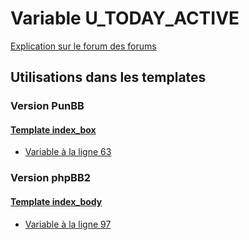 # Variable U_TODAY_ACTIVE
[Explication sur le forum des forums](http://forum.forumactif.com/t294113-listing-des-variables#U_TODAY_ACTIVE)

## Utilisations dans les templates

### Version PunBB

#### [Template index_box](punbb/index_box.md)
* [Variable à la ligne 63](../punbb/index_box.tpl#L63)

### Version phpBB2

#### [Template index_body](subsilver/index_body.md)
* [Variable à la ligne 97](../subsilver/index_body.tpl#L97)